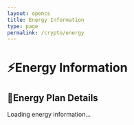 ```yaml
---
layout: opencs
title: Energy Information
type: page
permalink: /crypto/energy
---
```


<html lang="en">
<head>
    <meta charset="UTF-8">
    <meta name="viewport" content="width=device-width, initial-scale=1.0">
    <title>Energy Information</title>
    <link href="https://cdn.jsdelivr.net/npm/tailwindcss@2.2.19/dist/tailwind.min.css" rel="stylesheet">
</head>

<link rel="stylesheet" href="crypto.scss">

<body>
    <div class="main-content container mx-auto mt-8">
        <!-- Page Title -->
        <h1 class="text-3xl font-bold text-center mb-6">⚡Energy Information</h1>
        <!-- Energy Info Section -->
        <div id="energy-info" class="bg-gray-900 p-6 rounded-lg shadow-lg">
            <h2 class="text-xl font-bold text-green-400 mb-4">🔋Energy Plan Details</h2>
            <div id="energy-details" class="text-gray-300">
                <!-- Energy details will be dynamically loaded here -->
                <p>Loading energy information...</p>
            </div>
        </div>
    </div>
    <script type="module">
        import { javaURI, fetchOptions } from '{{site.baseurl}}/assets/js/api/config.js';

        // Fetch energy information from the backend
        async function fetchEnergyInfo() {
            const energyDetails = document.getElementById('energy-details');
            try {
                const response = await fetch(`${javaURI}/api/mining/energy`, {
                    ...fetchOptions,
                    credentials: 'include'
                });
                
                if (!response.ok) {
                    if (response.status === 401) {
                        throw new Error('Please log in to view energy information');
                    } else {
                        throw new Error(`Failed to fetch energy information (Status: ${response.status})`);
                    }
                }

                const data = await response.json();
                
                // Populate the energy details
                energyDetails.innerHTML = `
                    <div class="space-y-4">
                        <div class="bg-gray-800 p-4 rounded-lg">
                            <p class="text-lg"><strong>Supplier Name:</strong> <span class="text-green-400">${data.supplierName || 'No supplier selected'}</span></p>
                            <p class="text-lg"><strong>Energy Efficiency Metric (EEM):</strong> <span class="text-green-400">${data.EEM || '0.00'}</span></p>
                        </div>
                        <div class="bg-gray-800 p-4 rounded-lg">
                            <h3 class="text-lg font-bold text-blue-400 mb-2">Impact on Mining</h3>
                            <p class="text-gray-300">Your current energy plan affects your mining efficiency and costs. A lower EEM means better efficiency and lower costs.</p>
                        </div>
                        <div class="flex justify-center mt-4">
                            <a href="{{site.baseurl}}/crypto/energy-store" class="bg-green-500 hover:bg-green-600 text-white px-6 py-2 rounded-lg transition-colors">
                                Visit Energy Store
                            </a>
                        </div>
                    </div>
                `;
            } catch (error) {
                console.error('Error fetching energy info:', error);
                energyDetails.innerHTML = `
                    <div class="bg-red-900/50 p-4 rounded-lg">
                        <p class="text-red-400 text-lg">${error.message || 'Error loading energy information. Please try again later.'}</p>
                        <div class="flex justify-center mt-4">
                            <a href="{{site.baseurl}}/crypto/energy-store" class="bg-green-500 hover:bg-green-600 text-white px-6 py-2 rounded-lg transition-colors">
                                Visit Energy Store
                            </a>
                        </div>
                    </div>
                `;
            }
        }

        // Call the function to fetch energy info on page load
        document.addEventListener('DOMContentLoaded', fetchEnergyInfo);
    </script>
</body>
